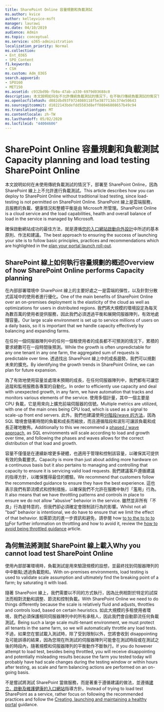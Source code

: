 ```yaml
---
title: SharePoint Online 容量規劃和負載測試
ms.author: kvice
author: kelleyvice-msft
manager: laurawi
ms.date: 04/10/2019
audience: Admin
ms.topic: conceptual
ms.service: o365-administration
localization_priority: Normal
ms.collection:
- Ent_O365
- SPO_Content
f1.keywords:
- CSH
ms.custom: Adm_O365
search.appverid:
- SPO160
- MET150
ms.assetid: c932bd9b-fb9a-47ab-a330-6979d03688c0
description: 本文說明如何在不允許傳統負載測試的情況下，在不執行傳統負載測試的情況下，部署至 SharePoint Online。
ms.openlocfilehash: d082dbd93f9724080118f5e387713dc374e50643
ms.sourcegitcommit: d1022143bdefdd5583d8eff08046808657b49c94
ms.translationtype: MT
ms.contentlocale: zh-TW
ms.lasthandoff: 05/02/2020
ms.locfileid: "44004606"
---
```

# <a name="capacity-planning-and-load-testing-sharepoint-online"></a><span data-ttu-id="ec7d8-103">SharePoint Online 容量規劃和負載測試</span><span class="sxs-lookup"><span data-stu-id="ec7d8-103">Capacity planning and load testing SharePoint Online</span></span>
<span data-ttu-id="ec7d8-104">本文說明如何在未使用傳統負載測試的情況下，部署至 SharePoint Online，因為 SharePoint 線上上不允許進行負載測試。</span><span class="sxs-lookup"><span data-stu-id="ec7d8-104">This article describes how you can deploy to SharePoint Online without traditional load testing, since load-testing is not permitted on SharePoint Online.</span></span> <span data-ttu-id="ec7d8-105">SharePoint 線上是雲端服務，且服務的負載、健康情況和整體平衡是由 Microsoft 所管理。</span><span class="sxs-lookup"><span data-stu-id="ec7d8-105">SharePoint Online is a cloud service and the load capabilities, health and overall balance of load in the service is managed by Microsoft.</span></span>
  
<span data-ttu-id="ec7d8-106">確保啟動網站成功的最佳方法，就是遵循[您的入口網站啟動向外設計](https://docs.microsoft.com/office365/enterprise/planportallaunchroll-out)中所述的基本原則、作法和建議。</span><span class="sxs-lookup"><span data-stu-id="ec7d8-106">The best approach to ensuring the success of launching your site is to follow basic principles, practices and recommendations which are highlighted in the [plan your portal launch roll-out](https://docs.microsoft.com/office365/enterprise/planportallaunchroll-out).</span></span>

## <a name="overview-of-how-sharepoint-online-performs-capacity-planning"></a><span data-ttu-id="ec7d8-107">SharePoint 線上如何執行容量規劃的概述</span><span class="sxs-lookup"><span data-stu-id="ec7d8-107">Overview of how SharePoint Online performs Capacity planning</span></span> 
<span data-ttu-id="ec7d8-108">在內部部署環境中 SharePoint 線上的主要好處之一是雲端的彈性，以及針對分散式區域中的使用者進行優化。</span><span class="sxs-lookup"><span data-stu-id="ec7d8-108">One of the main benefits of SharePoint Online over an on-premises deployment is the elasticity of the cloud as well as optimizations for users in distributed regions.</span></span> <span data-ttu-id="ec7d8-109">我們將大規模的環境設定為每天為數百萬的使用者提供服務，因此我們必須透過平衡和展開伺服器陣列，有效地處理容量。</span><span class="sxs-lookup"><span data-stu-id="ec7d8-109">Our large scale environment is set up to service millions of users on a daily basis, so it is important that we handle capacity effectively by balancing and expanding farms.</span></span>
  
<span data-ttu-id="ec7d8-110">在任何一個伺服器陣列中的任何一個租使用者的成長都不可預測的情況下，累積的要求總數可在一段時間後預測。</span><span class="sxs-lookup"><span data-stu-id="ec7d8-110">While the growth is often unpredictable for any one tenant in any one farm, the aggregated sum of requests is predictable over time.</span></span> <span data-ttu-id="ec7d8-111">透過找出 SharePoint 線上中的成長趨勢，我們可以規劃未來的擴充。</span><span class="sxs-lookup"><span data-stu-id="ec7d8-111">By identifying the growth trends in SharePoint Online, we can plan for future expansion.</span></span>
  
<span data-ttu-id="ec7d8-112">為了有效地使用容量並處理未預期的成長，在任何伺服器陣列中，我們都有可讓您追蹤和監視服務各專案的自動化。</span><span class="sxs-lookup"><span data-stu-id="ec7d8-112">In order to efficiently use capacity and deal with unexpected growth, in any farm, we have automation that tracks and monitors various elements of the service.</span></span> <span data-ttu-id="ec7d8-113">使用多個計量，其中一個主要是 CPU 負載，它是用來向上擴充前端伺服器的信號。</span><span class="sxs-lookup"><span data-stu-id="ec7d8-113">Multiple metrics are utilized, with one of the main ones being CPU load, which is used as a signal to scale-up front end servers.</span></span> <span data-ttu-id="ec7d8-114">此外，我們也建議使用[分階段/wave 的方法](https://docs.microsoft.com/office365/enterprise/planportallaunchroll-out)，因為 SQL 環境會隨著時間的負載和成長而縮放，而且遵循階段和波形可讓該負載和成長正確地散佈。</span><span class="sxs-lookup"><span data-stu-id="ec7d8-114">Additionally to this we recommend a [phased / wave approach](https://docs.microsoft.com/office365/enterprise/planportallaunchroll-out), as SQL environments will scale according to load and growth over time, and following the phases and waves allows for the correct distribution of that load and growth.</span></span> 

<span data-ttu-id="ec7d8-115">容量不僅僅是在連續新增更多硬體，也適用于管理和控制該容量，以確保其可提供有效的負載要求。</span><span class="sxs-lookup"><span data-stu-id="ec7d8-115">Capacity is more than just about adding more hardware on a continuous basis but it also pertains to managing and controlling that capacity to ensure it is servicing valid load requests.</span></span> <span data-ttu-id="ec7d8-116">我們建議客戶遵循建議的指導方針，以確保獲得最佳的體驗。</span><span class="sxs-lookup"><span data-stu-id="ec7d8-116">We recommend that customers follow the recommended guidance to ensure they have the best experience.</span></span> <span data-ttu-id="ec7d8-117">這也表示我們有節流模式和控制措施，以確保我們不允許在服務中執行「濫用」行為。</span><span class="sxs-lookup"><span data-stu-id="ec7d8-117">It also means that we have throttling patterns and controls in place to ensure we do not allow "abusive" behavior in the service.</span></span> <span data-ttu-id="ec7d8-118">雖然並非所有「不良」行為是特意的，但我們卻必須確定會限制該行為的影響。</span><span class="sxs-lookup"><span data-stu-id="ec7d8-118">Whilst not all "bad" behavior is intentional, we do have to ensure that we limit the effect of that behavior.</span></span> <span data-ttu-id="ec7d8-119">如需節流的進一步資訊和避免，請參閱 how [to to the to to to to](https://docs.microsoft.com/sharepoint/dev/general-development/how-to-avoid-getting-throttled-or-blocked-in-sharepoint-online)</span><span class="sxs-lookup"><span data-stu-id="ec7d8-119">For further information on throttling and how to avoid it, review the [how to avoid being throttled guidance](https://docs.microsoft.com/sharepoint/dev/general-development/how-to-avoid-getting-throttled-or-blocked-in-sharepoint-online) article.</span></span>

## <a name="why-you-cannot-load-test-sharepoint-online"></a><span data-ttu-id="ec7d8-120">為何無法將測試 SharePoint 線上載入</span><span class="sxs-lookup"><span data-stu-id="ec7d8-120">Why you cannot load test SharePoint Online</span></span>
<span data-ttu-id="ec7d8-121">使用內部部署環境時，負載測試是用來驗證規模的設想，並最終找到伺服器陣列的中中斷點;透過負載飽和。</span><span class="sxs-lookup"><span data-stu-id="ec7d8-121">With on-premises environments, load testing is used to validate scale assumption and ultimately find the breaking point of a farm; by saturating it with load.</span></span> 

<span data-ttu-id="ec7d8-122">隨著 SharePoint 線上，我們需要以不同的方式執行，因為比例相對於特定的試探法而相對流動和調整、節流和控制負載。</span><span class="sxs-lookup"><span data-stu-id="ec7d8-122">With SharePoint Online we need to do things differently because the scale is relatively fluid and adjusts, throttles and controls load, based on certain heuristics.</span></span> <span data-ttu-id="ec7d8-123">如此大規模的多租使用者環境，我們必須保護相同伺服器陣列中的所有承租人，因此我們會自動節流任何負載測試。</span><span class="sxs-lookup"><span data-stu-id="ec7d8-123">Being such a large scale multi-tenant environment, we must protect all tenants in the same farm, so we will automatically throttle any load tests.</span></span> <span data-ttu-id="ec7d8-124">不過，如果您在嘗試載入測試時，除了受到限制以外，您將會收到 disappointing 及可能誤導的結果，因為您現在所測試的伺服器陣列可能會在測試時段或在測試之後的時段內，隨著規模和伺服器陣列的平衡動作不斷執行。</span><span class="sxs-lookup"><span data-stu-id="ec7d8-124">If you do however attempt to load test, besides being throttled, you will receive disappointing and potentially misleading results because the farm you tested today will probably have had scale changes during the testing window or within hours after testing, as scale and farm balancing actions are performed on an on-going basis.</span></span>

<span data-ttu-id="ec7d8-125">不是嘗試將測試 SharePoint 當做服務，而是著重于遵循建議的做法，並遵循[建立、啟動及維護健康的入口網站](https://go.microsoft.com/fwlink/?linkid=2105838)指導方針。</span><span class="sxs-lookup"><span data-stu-id="ec7d8-125">Instead of trying to load test SharePoint as a service, rather focus on following the recommended practices and follow the [Creating, launching and maintaining a healthy portal](https://go.microsoft.com/fwlink/?linkid=2105838) guidance.</span></span>
